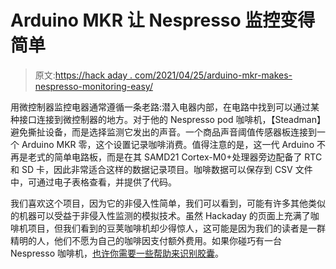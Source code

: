 # Arduino MKR 让 Nespresso 监控变得简单

> 原文:[https://hack aday . com/2021/04/25/arduino-mkr-makes-nespresso-monitoring-easy/](https://hackaday.com/2021/04/25/arduino-mkr-makes-nespresso-monitoring-easy/)

用微控制器监控电器通常遵循一条老路:潜入电器内部，在电路中找到可以通过某种接口连接到微控制器的地方。对于他的 Nespresso pod 咖啡机，【Steadman】避免撕扯设备，而是选择监测它发出的声音。一个商品声音阈值传感器板连接到一个 Arduino MKR 零，这个设置记录咖啡消费。值得注意的是，这一代 Arduino 不再是老式的简单电路板，而是在其 SAMD21 Cortex-M0+处理器旁边配备了 RTC 和 SD 卡，因此非常适合这样的数据记录项目。咖啡数据可以保存到 CSV 文件中，可通过电子表格查看，并提供了代码。

我们喜欢这个项目，因为它的非侵入性简单，我们可以看到，可能有许多其他类似的机器可以受益于非侵入性监测的模拟技术。虽然 Hackaday 的页面上充满了咖啡机项目，但我们看到的豆荚咖啡机却少得惊人，这可能是因为我们的读者是一群精明的人，他们不愿为自己的咖啡因支付额外费用。如果你碰巧有一台 Nespresso 咖啡机，[也许你需要一些帮助来识别胶囊](https://hackaday.com/2017/02/19/nespresso-capsule-detector/)。